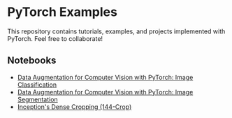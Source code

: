 # PyTorch Examples

This repository contains tutorials, examples, and projects implemented with PyTorch. Feel free to collaborate!

## Notebooks

* [Data Augmentation for Computer Vision with PyTorch: Image Classification](notebooks/PyTorch_Data_Augmentation_Image_Classification.ipynb)
* [Data Augmentation for Computer Vision with PyTorch: Image Segmentation](notebooks/PyTorch_Data_Augmentation_Image_Segmentation.ipynb)
* [Inception's Dense Cropping (144-Crop)](notebooks/144-Crop.ipynb)
